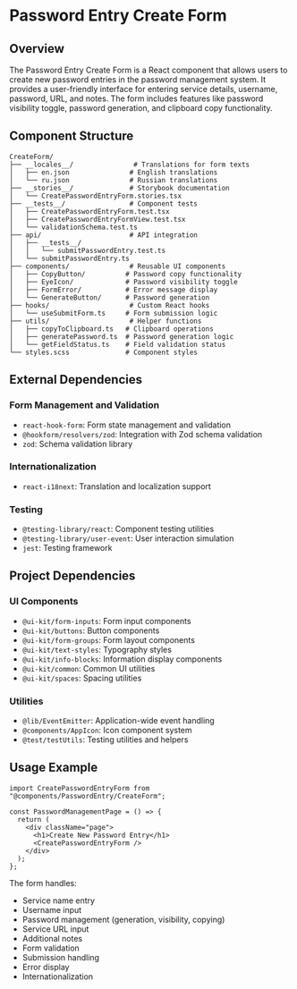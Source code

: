 # Password Entry Create Form

## Overview

The Password Entry Create Form is a React component that allows users to create new password entries in the password management system. It provides a user-friendly interface for entering service details, username, password, URL, and notes. The form includes features like password visibility toggle, password generation, and clipboard copy functionality.

## Component Structure

```
CreateForm/
├── __locales__/               # Translations for form texts
│   ├── en.json               # English translations
│   └── ru.json               # Russian translations
├── __stories__/              # Storybook documentation
│   └── CreatePasswordEntryForm.stories.tsx
├── __tests__/                # Component tests
│   ├── CreatePasswordEntryForm.test.tsx
│   ├── CreatePasswordEntryFormView.test.tsx
│   └── validationSchema.test.ts
├── api/                      # API integration
│   ├── __tests__/
│   │   └── submitPasswordEntry.test.ts
│   └── submitPasswordEntry.ts
├── components/               # Reusable UI components
│   ├── CopyButton/          # Password copy functionality
│   ├── EyeIcon/             # Password visibility toggle
│   ├── FormError/           # Error message display
│   └── GenerateButton/      # Password generation
├── hooks/                    # Custom React hooks
│   └── useSubmitForm.ts     # Form submission logic
├── utils/                    # Helper functions
│   ├── copyToClipboard.ts   # Clipboard operations
│   ├── generatePassword.ts  # Password generation logic
│   └── getFieldStatus.ts    # Field validation status
└── styles.scss              # Component styles
```

## External Dependencies

### Form Management and Validation

- `react-hook-form`: Form state management and validation
- `@hookform/resolvers/zod`: Integration with Zod schema validation
- `zod`: Schema validation library

### Internationalization

- `react-i18next`: Translation and localization support

### Testing

- `@testing-library/react`: Component testing utilities
- `@testing-library/user-event`: User interaction simulation
- `jest`: Testing framework

## Project Dependencies

### UI Components

- `@ui-kit/form-inputs`: Form input components
- `@ui-kit/buttons`: Button components
- `@ui-kit/form-groups`: Form layout components
- `@ui-kit/text-styles`: Typography styles
- `@ui-kit/info-blocks`: Information display components
- `@ui-kit/common`: Common UI utilities
- `@ui-kit/spaces`: Spacing utilities

### Utilities

- `@lib/EventEmitter`: Application-wide event handling
- `@components/AppIcon`: Icon component system
- `@test/testUtils`: Testing utilities and helpers

## Usage Example

```tsx
import CreatePasswordEntryForm from "@components/PasswordEntry/CreateForm";

const PasswordManagementPage = () => {
  return (
    <div className="page">
      <h1>Create New Password Entry</h1>
      <CreatePasswordEntryForm />
    </div>
  );
};
```

The form handles:

- Service name entry
- Username input
- Password management (generation, visibility, copying)
- Service URL input
- Additional notes
- Form validation
- Submission handling
- Error display
- Internationalization
